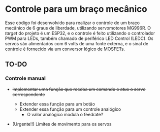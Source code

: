 # Controle para um braço mecânico

Esse código foi desenvolvido para realizar o controle de um braço mecânico de 6 graus de liberdade, utilizando servomotores MG996R.
O _target_ do projeto é um ESP32, e o controle é feito utilizando o controlador PWM para LEDs, também chamado de periférico LED Control (LEDC).
Os servos são alimentados com 6 volts de uma fonte externa, e o sinal de controle é fornecido via um conversor lógico de MOSFETs.

## TO-DO

### Controle manual

- ~~Implementar uma função que receba um comando e atue o servo correspondente~~
	- Extender essa função para um botão
	- Extender essa função para um controle analógico
		- O valor analógico modula o feedrate?

- (Urgente!!) Limites de movimento para os servos
